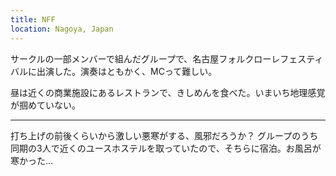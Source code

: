 ```yaml
---
title: NFF
location: Nagoya, Japan
---
```


サークルの一部メンバーで組んだグループで、名古屋フォルクローレフェスティバルに出演した。演奏はともかく、MCって難しい。

昼は近くの商業施設にあるレストランで、きしめんを食べた。いまいち地理感覚が掴めていない。

---

打ち上げの前後くらいから激しい悪寒がする、風邪だろうか？ グループのうち同期の3人で近くのユースホステルを取っていたので、そちらに宿泊。お風呂が寒かった...
